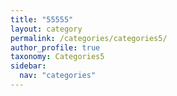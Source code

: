 ```yaml
---
title: "55555"
layout: category
permalink: /categories/categories5/
author_profile: true
taxonomy: Categories5
sidebar:
  nav: "categories"
---
```

